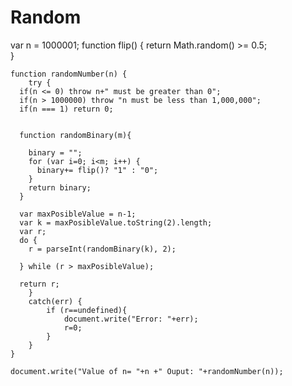 # Random
var n = 1000001;
function flip() {
	  return Math.random() >= 0.5;	 
	}

	function randomNumber(n) {
		try {	  
	  if(n <= 0) throw n+" must be greater than 0";
	  if(n > 1000000) throw "n must be less than 1,000,000";
	  if(n === 1) return 0;
	  
	
	  function randomBinary(m){
		
	    binary = "";
	    for (var i=0; i<m; i++) {
	      binary+= flip()? "1" : "0";
	    }
	    return binary;
	  }

	  var maxPosibleValue = n-1;
	  var k = maxPosibleValue.toString(2).length;	  
	  var r;
	  do {	   
	    r = parseInt(randomBinary(k), 2);  
	   
	  } while (r > maxPosibleValue);
	
	  return r;
		}
		catch(err) {
			if (r==undefined){
				document.write("Error: "+err);
				r=0;
			}			
		}
	}
	
	document.write("Value of n= "+n +" Ouput: "+randomNumber(n));
